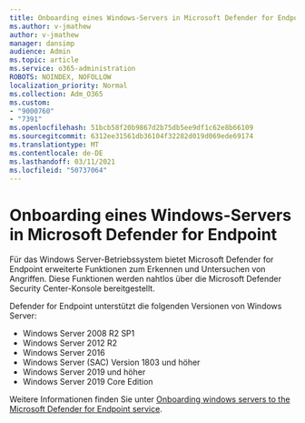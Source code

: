 ```yaml
---
title: Onboarding eines Windows-Servers in Microsoft Defender for Endpoint
ms.author: v-jmathew
author: v-jmathew
manager: dansimp
audience: Admin
ms.topic: article
ms.service: o365-administration
ROBOTS: NOINDEX, NOFOLLOW
localization_priority: Normal
ms.collection: Adm_O365
ms.custom:
- "9000760"
- "7391"
ms.openlocfilehash: 51bcb58f20b9867d2b75db5ee9df1c62e8b66109
ms.sourcegitcommit: 6312ee31561db36104f32282d019d069ede69174
ms.translationtype: MT
ms.contentlocale: de-DE
ms.lasthandoff: 03/11/2021
ms.locfileid: "50737064"
---
```

# <a name="onboard-a-windows-server-to-microsoft-defender-for-endpoint"></a>Onboarding eines Windows-Servers in Microsoft Defender for Endpoint

Für das Windows Server-Betriebssystem bietet Microsoft Defender for Endpoint erweiterte Funktionen zum Erkennen und Untersuchen von Angriffen. Diese Funktionen werden nahtlos über die Microsoft Defender Security Center-Konsole bereitgestellt.

Defender for Endpoint unterstützt die folgenden Versionen von Windows Server:

- Windows Server 2008 R2 SP1
- Windows Server 2012 R2
- Windows Server 2016
- Windows Server (SAC) Version 1803 und höher
- Windows Server 2019 und höher
- Windows Server 2019 Core Edition

Weitere Informationen finden Sie unter [Onboarding windows servers to the Microsoft Defender for Endpoint service](https://go.microsoft.com/fwlink/?linkid=2143627).
